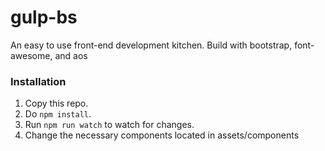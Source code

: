 # gulp-bs
An easy to use front-end development kitchen. Build with bootstrap, font-awesome, and aos

### Installation
1. Copy this repo.
2. Do `` npm install ``.
3. Run `` npm run watch `` to watch for changes.
4. Change the necessary components located in assets/components